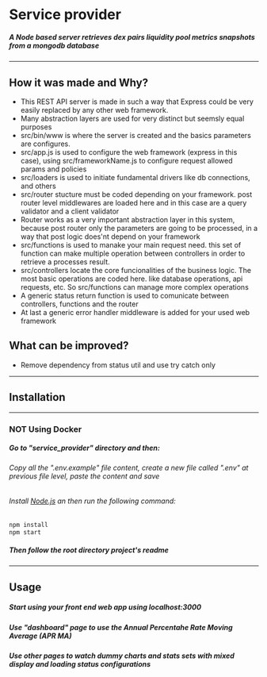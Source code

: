 # Service provider

##### A Node based server retrieves dex pairs liquidity pool metrics snapshots from a mongodb database

---

## How it was made and Why?

- This REST API server is made in such a way that Express could be very easily replaced by any other web framework.
- Many abstraction layers are used for very distinct but seemsly equal purposes
- src/bin/www is where the server is created and the basics parameters are configures.
- src/app.js is used to configure the web framework (express in this case), using src/frameworkName.js to configure request allowed params and policies
- src/loaders is used to initiate fundamental drivers like db connections, and others
- src/router stucture must be coded depending on your framework. post router level middlewares are loaded here and in this case are a query validator and a client validator
- Router works as a very important abstraction layer in this system, because post router only the parameters are going to be processed, in a way that post logic does'nt depend on your framework
- src/functions is used to manake your main request need. this set of function can make multiple operation between controllers in order to retrieve a processes result.
- src/controllers locate the core funcionalities of the business logic. The most basic operations are coded here. like database operations, api requests, etc. So src/functions can manage more complex operations
- A generic status return function is used to comunicate between controllers, functions and the router
- At last a generic error handler middleware is added for your used web framework

## What can be improved?

- Remove dependency from status util and use try catch only

---

## Installation

---

### NOT Using Docker

##### Go to "service_provider" directory and then:

###### Copy all the ".env.example" file content, create a new file called ".env" at previous file level, paste the content and save

###### Install [Node.js][pln] an then run the following command:

```sh
npm install
npm start
```

##### Then follow the root directory project's readme

---

## Usage

##### Start using your front end web app using localhost:3000

##### Use "dashboard" page to use the Annual Percentahe Rate Moving Average (APR MA)

##### Use other pages to watch dummy charts and stats sets with mixed display and loading status configurations

[pln]: https://nodejs.org/es/download/
